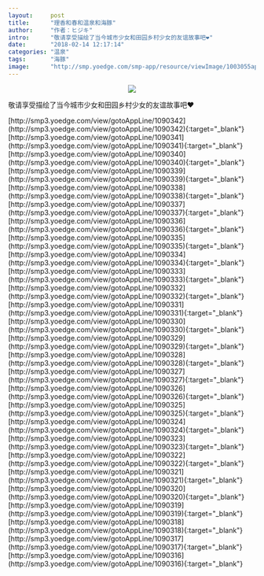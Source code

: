 ```yaml
---
layout:     post
title:      "理香和春和温泉和海豚"
author:     "作者：ヒジキ"
intro:      "敬请享受描绘了当今城市少女和田园乡村少女的友谊故事吧❤"
date:       "2018-02-14 12:17:14"
categories: "温泉"
tags:       "海豚"
image:      "http://smp.yoedge.com/smp-app/resource/viewImage/1003055appline.png"
---
```

<div style="text-align: center">
<p><img src="http://smp.yoedge.com/smp-app/resource/viewImage/1003055appline.png"/></p>
</div>
<p class="post-meta">
<span>敬请享受描绘了当今城市少女和田园乡村少女的友谊故事吧❤</span>
</p>
[http://smp3.yoedge.com/view/gotoAppLine/1090342](http://smp3.yoedge.com/view/gotoAppLine/1090342){:target="_blank"}
[http://smp3.yoedge.com/view/gotoAppLine/1090341](http://smp3.yoedge.com/view/gotoAppLine/1090341){:target="_blank"}
[http://smp3.yoedge.com/view/gotoAppLine/1090340](http://smp3.yoedge.com/view/gotoAppLine/1090340){:target="_blank"}
[http://smp3.yoedge.com/view/gotoAppLine/1090339](http://smp3.yoedge.com/view/gotoAppLine/1090339){:target="_blank"}
[http://smp3.yoedge.com/view/gotoAppLine/1090338](http://smp3.yoedge.com/view/gotoAppLine/1090338){:target="_blank"}
[http://smp3.yoedge.com/view/gotoAppLine/1090337](http://smp3.yoedge.com/view/gotoAppLine/1090337){:target="_blank"}
[http://smp3.yoedge.com/view/gotoAppLine/1090336](http://smp3.yoedge.com/view/gotoAppLine/1090336){:target="_blank"}
[http://smp3.yoedge.com/view/gotoAppLine/1090335](http://smp3.yoedge.com/view/gotoAppLine/1090335){:target="_blank"}
[http://smp3.yoedge.com/view/gotoAppLine/1090334](http://smp3.yoedge.com/view/gotoAppLine/1090334){:target="_blank"}
[http://smp3.yoedge.com/view/gotoAppLine/1090333](http://smp3.yoedge.com/view/gotoAppLine/1090333){:target="_blank"}
[http://smp3.yoedge.com/view/gotoAppLine/1090332](http://smp3.yoedge.com/view/gotoAppLine/1090332){:target="_blank"}
[http://smp3.yoedge.com/view/gotoAppLine/1090331](http://smp3.yoedge.com/view/gotoAppLine/1090331){:target="_blank"}
[http://smp3.yoedge.com/view/gotoAppLine/1090330](http://smp3.yoedge.com/view/gotoAppLine/1090330){:target="_blank"}
[http://smp3.yoedge.com/view/gotoAppLine/1090329](http://smp3.yoedge.com/view/gotoAppLine/1090329){:target="_blank"}
[http://smp3.yoedge.com/view/gotoAppLine/1090328](http://smp3.yoedge.com/view/gotoAppLine/1090328){:target="_blank"}
[http://smp3.yoedge.com/view/gotoAppLine/1090327](http://smp3.yoedge.com/view/gotoAppLine/1090327){:target="_blank"}
[http://smp3.yoedge.com/view/gotoAppLine/1090326](http://smp3.yoedge.com/view/gotoAppLine/1090326){:target="_blank"}
[http://smp3.yoedge.com/view/gotoAppLine/1090325](http://smp3.yoedge.com/view/gotoAppLine/1090325){:target="_blank"}
[http://smp3.yoedge.com/view/gotoAppLine/1090324](http://smp3.yoedge.com/view/gotoAppLine/1090324){:target="_blank"}
[http://smp3.yoedge.com/view/gotoAppLine/1090323](http://smp3.yoedge.com/view/gotoAppLine/1090323){:target="_blank"}
[http://smp3.yoedge.com/view/gotoAppLine/1090322](http://smp3.yoedge.com/view/gotoAppLine/1090322){:target="_blank"}
[http://smp3.yoedge.com/view/gotoAppLine/1090321](http://smp3.yoedge.com/view/gotoAppLine/1090321){:target="_blank"}
[http://smp3.yoedge.com/view/gotoAppLine/1090320](http://smp3.yoedge.com/view/gotoAppLine/1090320){:target="_blank"}
[http://smp3.yoedge.com/view/gotoAppLine/1090319](http://smp3.yoedge.com/view/gotoAppLine/1090319){:target="_blank"}
[http://smp3.yoedge.com/view/gotoAppLine/1090318](http://smp3.yoedge.com/view/gotoAppLine/1090318){:target="_blank"}
[http://smp3.yoedge.com/view/gotoAppLine/1090317](http://smp3.yoedge.com/view/gotoAppLine/1090317){:target="_blank"}
[http://smp3.yoedge.com/view/gotoAppLine/1090316](http://smp3.yoedge.com/view/gotoAppLine/1090316){:target="_blank"}


